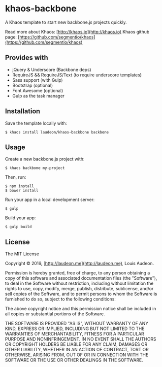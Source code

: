 
# khaos-backbone

A Khaos template to start new backbone.js projects quickly.

Read more about Khaos: [http://khaos.io](http://khaos.io)
Khaos github page: [https://github.com/segmentio/khaos](https://github.com/segmentio/khaos)

## Provides with

- jQuery & Underscore (Backbone deps)
- RequireJS && RequireJS/Text (to require underscore templates)
- Sass support (with Gulp)
- Bootstrap (optional)
- Font Awesome (optional)
- Gulp as the task manager

## Installation

Save the template locally with:

    $ khaos install laudeon/khaos-backbone backbone
    
## Usage

Create a new backbone.js project with:

    $ khaos backbone my-project

Then, run:
	
	$ npm install
	$ bower install
    
Run your app in a local development server:

	$ gulp

Build your app:

	$ gulp build

## License

The MIT License

Copyright &copy; 2016, [http://laudeon.me](http://laudeon.me), Louis Audeon.

Permission is hereby granted, free of charge, to any person obtaining a copy of this software and associated documentation files (the "Software"), to deal in the Software without restriction, including without limitation the rights to use, copy, modify, merge, publish, distribute, sublicense, and/or sell copies of the Software, and to permit persons to whom the Software is furnished to do so, subject to the following conditions:

The above copyright notice and this permission notice shall be included in all copies or substantial portions of the Software.

THE SOFTWARE IS PROVIDED "AS IS", WITHOUT WARRANTY OF ANY KIND, EXPRESS OR IMPLIED, INCLUDING BUT NOT LIMITED TO THE WARRANTIES OF MERCHANTABILITY, FITNESS FOR A PARTICULAR PURPOSE AND NONINFRINGEMENT. IN NO EVENT SHALL THE AUTHORS OR COPYRIGHT HOLDERS BE LIABLE FOR ANY CLAIM, DAMAGES OR OTHER LIABILITY, WHETHER IN AN ACTION OF CONTRACT, TORT OR OTHERWISE, ARISING FROM, OUT OF OR IN CONNECTION WITH THE SOFTWARE OR THE USE OR OTHER DEALINGS IN THE SOFTWARE.

